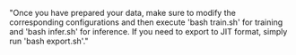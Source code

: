 "Once you have prepared your data, make sure to modify the corresponding configurations and then execute 'bash train.sh' for training and 'bash infer.sh' for inference. If you need to export to JIT format, simply run 'bash export.sh'."